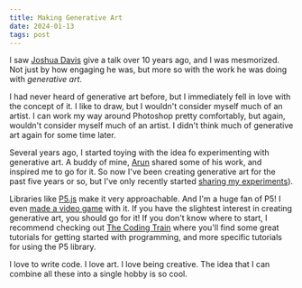 ```yaml
---
title: Making Generative Art
date: 2024-01-13
tags: post
---
```


I saw [Joshua Davis](https://joshuadavis.com/) give a talk over 10 years ago, and I was mesmorized. Not just by how engaging he was, but more so with the work he was doing with *generative art*.

I had never heard of generative art before, but I immediately fell in love with the concept of it. I like to draw, but I wouldn't consider myself much of an artist. I can work my way around Photoshop pretty comfortably, but again, wouldn't consider myself much of an artist. I didn't think much of generative art again for some time later.

Several years ago, I started toying with the idea fo experimenting with generative art. A buddy of mine, [Arun](https://codepen.io/satchmorun) shared some of his work, and inspired me to go for it. So now I've been creating generative art for the past five years or so, but I've only recently started [sharing my experiments](/generative-art/)).

Libraries like [P5.js](https://p5js.org/) make it very approachable. And I'm a huge fan of P5! I even [made a video game](https://iamdanielmarino.com/posts/github-game-off-game-jam-2021-retrospective/) with it. If you have the slightest interest in creating generative art, you should go for it! If you don't know where to start, I recommend checking out [The Coding Train](https://thecodingtrain.com/) where you'll find some great tutorials for getting started with programming, and more specific tutorials for using the P5 library.

I love to write code. I love art. I love being creative. The idea that I can combine all these into a single hobby is so cool.
